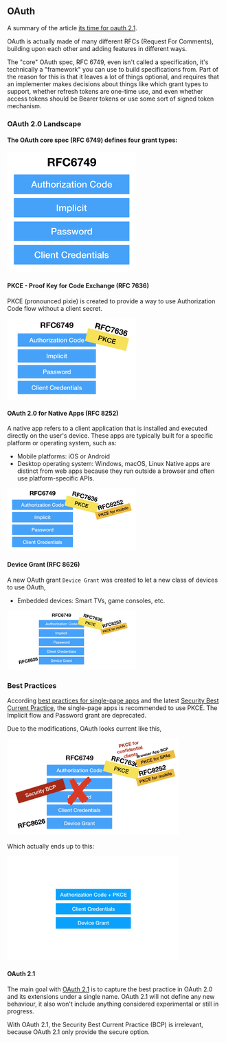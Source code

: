 ## OAuth
A summary of the article [its time for oauth 2.1](https://aaronparecki.com/2019/12/12/21/its-time-for-oauth-2-dot-1).

OAuth is actually made of many different RFCs (Request For Comments), building upon each other and adding
features in different ways. 

The "core" OAuth spec, RFC 6749, even isn't called a specification, it's technically 
a "framework" you can use to build specifications from. Part of the reason for this is 
that it leaves a lot of things optional, and requires that an implementer makes decisions 
about things like which grant types to support, whether refresh tokens are one-time use, 
and even whether access tokens should be Bearer tokens or use some sort of signed token 
mechanism.

### OAuth 2.0 Landscape
#### The OAuth core spec (RFC 6749) defines four grant types:
<img src="../images/rfc-6749.png" width="300" alt="RFC6749">

#### PKCE - Proof Key for Code Exchange (RFC 7636) 
PKCE (pronounced pixie) is created to provide a way to use Authorization Code flow 
without a client secret.

<img src="../images/rfc-7636.png" width="300" alt="RFC7636">

#### OAuth 2.0 for Native Apps (RFC 8252)
A native app refers to a client application that is installed and executed directly on
the user's device. These apps are typically built for a specific platform or operating
system, such as:
- Mobile platforms: iOS or Android
- Desktop operating system: Windows, macOS, Linux
Native apps are distinct from web apps because they run outside a browser and often use
platform-specific APIs.

<img src="../images/rfc-8252.png" width="300" alt="RFC8252">

#### Device Grant (RFC 8626)
A new OAuth grant `Device Grant` was created to let a new class of devices to use OAuth,
- Embedded devices: Smart TVs, game consoles, etc.

<img src="../images/rfc-8626.png" width="300" alt="RFC8626">


### Best Practices
According [best practices for single-page apps](https://oauth.net/2/browser-based-apps/) 
and the latest [Security Best Current Practice](https://oauth.net/2/oauth-best-practice/),
the single-page apps is recommended to use PKCE. The Implicit flow and Password grant are
deprecated.

Due to the modifications, OAuth looks current like this,

<img src="../images/oauth-current.png" width="400" alt="Current OAuth">

Which actually ends up to this:

<img src="../images/oauth-current-final.png" width="400" alt="Final Current OAuth">

#### OAuth 2.1
The main goal with [OAuth 2.1](https://oauth.net/2.1/) is to capture the best practice in
OAuth 2.0 and its extensions under a single name. OAuth 2.1 will not define any new
behaviour, it also won't include anything considered experimental or still in progress.

With OAuth 2.1, the Security Best Current Practice (BCP) is irrelevant, because OAuth 2.1
only provide the secure option.


